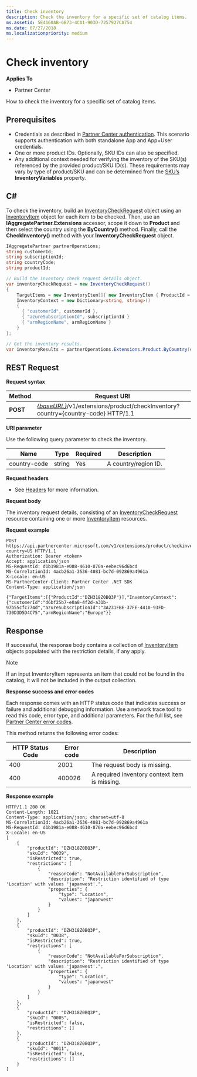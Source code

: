 ```yaml
---
title: Check inventory
description: Check the inventory for a specific set of catalog items.
ms.assetid: 5E4160AB-6B73-4CA1-903D-7257927CA754
ms.date: 07/27/2018
ms.localizationpriority: medium
---
```


# Check inventory


**Applies To**

-   Partner Center

How to check the inventory for a specific set of catalog items.

## <span id="Prerequisites"></span><span id="prerequisites"></span><span id="PREREQUISITES"></span>Prerequisites


-   Credentials as described in [Partner Center authentication](partner-center-authentication.md). This scenario supports authentication with both standalone App and App+User credentials.
-   One or more product IDs. Optionally, SKU IDs can also be specified.
-   Any additional context needed for verifying the inventory of the SKU(s) referenced by the provided product/SKU ID(s). These requirements may vary by type of product/SKU and can be determined from the [SKU’s](products.md#sku) **InventoryVariables** property. 

## <span id="C_"></span><span id="c_"></span>C#


To check the inventory, build an [InventoryCheckRequest](products.md#inventorycheckrequest) object using an [InventoryItem](products.md#inventoryitem) object for each item to be checked. Then, use an **IAggregatePartner.Extensions** accessor, scope it down to **Product** and then select the country using the **ByCountry()** method. Finally, call the **CheckInventory()** method with your **InventoryCheckRequest** object.

``` csharp
IAggregatePartner partnerOperations;
string customerId;
string subscriptionId;
string countryCode;
string productId;

// Build the inventory check request details object.
var inventoryCheckRequest = new InventoryCheckRequest()
{
    TargetItems = new InventoryItem[]{ new InventoryItem { ProductId = productId } },
    InventoryContext = new Dictionary<string, string>()
    {
      { "customerId", customerId },
      { "azureSubscriptionId", subscriptionId }
      { "armRegionName", armRegionName }
    }
};

// Get the inventory results.
var inventoryResults = partnerOperations.Extensions.Product.ByCountry(countryCode).CheckInventory(inventoryCheckRequest);
```

## <span id="REST_Request"></span><span id="rest_request"></span><span id="REST_REQUEST"></span>REST Request


**Request syntax**

| Method   | Request URI                                                                                                                              |
|----------|------------------------------------------------------------------------------------------------------------------------------------------|
| **POST** | [*{baseURL}*](partner-center-rest-urls.md)/v1/extensions/product/checkInventory?country={country-code} HTTP/1.1                        |

 

**URI parameter**

Use the following query parameter to check the inventory.

| Name                   | Type     | Required | Description                                                     |
|------------------------|----------|----------|-----------------------------------------------------------------|
| country-code           | string   | Yes      | A country/region ID.                                            |

 

**Request headers**

-   See [Headers](headers.md) for more information.

**Request body**

The inventory request details, consisting of an [InventoryCheckRequest](products.md#inventorycheckrequest) resource containing one or more [InventoryItem](products.md#inventoryitem) resources. 

**Request example**

```http
POST https://api.partnercenter.microsoft.com/v1/extensions/product/checkinventory?country=US HTTP/1.1
Authorization: Bearer <token>
Accept: application/json
MS-RequestId: d1b1981a-e088-4610-870a-eebec96d6bcd
MS-CorrelationId: 4acb26a1-3536-4081-bc7d-092869a4961a
X-Locale: en-US
MS-PartnerCenter-Client: Partner Center .NET SDK
Content-Type: application/json

{"TargetItems":[{"ProductId":"DZH318Z0BQ3P"}],"InventoryContext":{"customerId":"d6bf25b7-e0a8-4f2d-a31b-97b55cfc774d","azureSubscriptionId":"3A231FBE-37FE-4410-93FD-730D3D5D4C75","armRegionName":"Europe"}}
```

## <span id="Response"></span><span id="response"></span><span id="RESPONSE"></span>Response


If successful, the response body contains a collection of [InventoryItem](products.md#inventoryitem) objects populated with the restriction details, if any apply.

>[!NOTE]
>If an input InventoryItem represents an item that could not be found in the catalog, it will not be included in the output collection.


**Response success and error codes**

Each response comes with an HTTP status code that indicates success or failure and additional debugging information. Use a network trace tool to read this code, error type, and additional parameters. For the full list, see [Partner Center error codes](error-codes.md).

This method returns the following error codes:

| HTTP Status Code     | Error code   | Description                                                                                               |
|----------------------|--------------|-----------------------------------------------------------------------------------------------------------|
| 400                  | 2001         | The request body is missing.                                                                              |
| 400                  | 400026       | A required inventory context item is missing.                                                             |


**Response example**

```http
HTTP/1.1 200 OK
Content-Length: 1021
Content-Type: application/json; charset=utf-8
MS-CorrelationId: 4acb26a1-3536-4081-bc7d-092869a4961a
MS-RequestId: d1b1981a-e088-4610-870a-eebec96d6bcd
X-Locale: en-US
[
    {
        "productId": "DZH318Z0BQ3P",
        "skuId": "0039",
        "isRestricted": true,
        "restrictions": [
            {
                "reasonCode": "NotAvailableForSubscription",
                "description": "Restriction identified of type 'Location' with values 'japanwest'.",
                "properties": {
                    "type": "Location",
                    "values": "japanwest"
                }
            }
        ]
    },
    {
        "productId": "DZH318Z0BQ3P",
        "skuId": "0038",
        "isRestricted": true,
        "restrictions": [
            {
                "reasonCode": "NotAvailableForSubscription",
                "description": "Restriction identified of type 'Location' with values 'japanwest'.",
                "properties": {
                    "type": "Location",
                    "values": "japanwest"
                }
            }
        ]
    },
    {
        "productId": "DZH318Z0BQ3P",
        "skuId": "000S",
        "isRestricted": false,
        "restrictions": []
    },
    {
        "productId": "DZH318Z0BQ3P",
        "skuId": "0011",
        "isRestricted": false,
        "restrictions": []
    }
]
```

 

 




